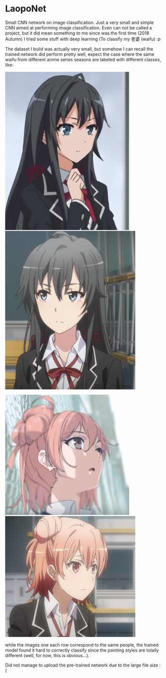 # LaopoNet
 Small CNN network on image classification.
Just a very small and simple CNN aimed at performing image classification. Even can not be called a project, but it did mean something to me since was the first time (2018 Autumn) I tried some stuff with deep learning (To classify my 老婆 (waifu) :p

The dataset I build was actually very small, but somehow I can recall the trained network did perform pretty well, expect the case where the same waifu from different anime series seasons are labeled with different classes, like:

<img src="Laopo_dataset/雪之下雪乃（第一季）/雪乃_1 (4).png" width="400"/> <img src="Laopo_dataset/雪之下雪乃/雪乃 (20).png" width="420"/>

<img src="Laopo_dataset/由比滨结衣（第一季）/团子_1 (27).png" width="400"/> <img src="Laopo_dataset/由比滨结衣/团子 (13).png" width="420"/>


while the images one each row correspond to the same people, the trained model found it hard to correctly classify since the painting styles are totally different (well, for now, this is obvious...).

Did not manage to upload the pre-trained network due to the large file size :(
